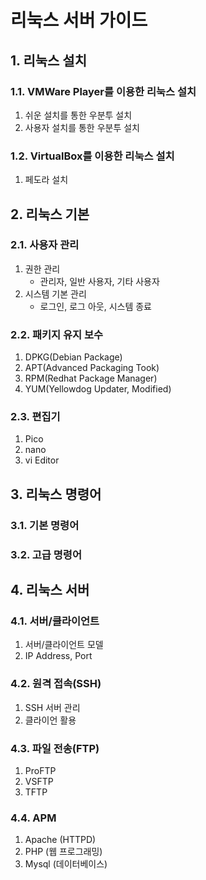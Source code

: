 # 리눅스 서버 가이드

## 1. 리눅스 설치

### 1.1. VMWare Player를 이용한 리눅스 설치

1. 쉬운 설치를 통한 우분투 설치
2. 사용자 설치를 통한 우분투 설치
	
### 1.2. VirtualBox를 이용한 리눅스 설치

1. 페도라 설치
	
## 2. 리눅스 기본

### 2.1. 사용자 관리

1. 권한 관리
	* 관리자, 일반 사용자, 기타 사용자
2. 시스템 기본 관리
	* 로그인, 로그 아웃, 시스템 종료

### 2.2. 패키지 유지 보수

1. DPKG(Debian Package)
2. APT(Advanced Packaging Took)
2. RPM(Redhat Package Manager)
3. YUM(Yellowdog Updater, Modified)

### 2.3. 편집기

1. Pico
2. nano
3. vi Editor

## 3. 리눅스 명령어

### 3.1. 기본 명령어

### 3.2. 고급 명령어

## 4. 리눅스 서버

### 4.1. 서버/클라이언트

1. 서버/클라이언트 모델
2. IP Address, Port

### 4.2. 원격 접속(SSH)

1. SSH 서버 관리
2. 클라이언 활용

### 4.3. 파일 전송(FTP)

1. ProFTP
2. VSFTP
3. TFTP

### 4.4. APM

1. Apache (HTTPD)
2. PHP (웹 프로그래밍)
3. Mysql (데이터베이스)